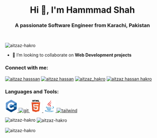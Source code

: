 <h1 align="center">Hi 👋, I'm Hammmad Shah</h1>
<h3 align="center">A passionate Software Engineer from Karachi, Pakistan</h3>
 
<img>
<p align="left"> <img src="https://komarev.com/ghpvc/?username=aitzaz-hakro&label=Profile%20views&color=0e75b6&style=flat" alt="aitzaz-hakro" /> </p>


- 👯 I’m looking to collaborate on **Web Development projects**

<h3 align="left">Connect with me:</h3>
<p align="left">
<a href="[https://linkedin.com/in/aitzaz hasssan](https://www.youtube.com/redirect?event=channel_description&redir_token=QUFFLUhqbVlLOHdCYUJpdEdmTzNLVndidnpGbWZpeXJpQXxBQ3Jtc0ttSklPUWM0WjdsWk1nTWpBdkVkcmlCSzZva2RMV21NckRfWi0wZ21KQ0docDRIQ2l5Tm9WYVg3SVFqS1NHcHhNVG5EMDJWZTRxN2QxZzg1RjFJYXNGcDRWZDRkMXlRQU9qcmpvaG1RUU9GV0swQlQwaw&q=https%3A%2F%2Fwww.linkedin.com%2Fin%2Faitzaz-hassan-7ab213289%3Futm_source%3Dshare%26utm_campaign%3Dshare_via%26utm_content%3Dprofile%26utm_medium%3Dios_app)" target="blank"><img align="center" src="https://raw.githubusercontent.com/rahuldkjain/github-profile-readme-generator/master/src/images/icons/Social/linked-in-alt.svg" alt="aitzaz hasssan" height="30" width="40" /></a>
<a href="facebook.com/profile.php?id=61558071621584&mibextid=ZbWKwL" target="blank"><img align="center" src="https://raw.githubusercontent.com/rahuldkjain/github-profile-readme-generator/master/src/images/icons/Social/facebook.svg" alt="aitzaz hassan" height="30" width="40" /></a>
<a href="https://instagram.com/aitzaz_hakro" target="blank"><img align="center" src="https://raw.githubusercontent.com/rahuldkjain/github-profile-readme-generator/master/src/images/icons/Social/instagram.svg" alt="aitzaz_hakro" height="30" width="40" /></a>
<a href="https://www.youtube.com/@aitzazhakro" target="blank"><img align="center" src="https://raw.githubusercontent.com/rahuldkjain/github-profile-readme-generator/master/src/images/icons/Social/youtube.svg" alt="aitzaz hassan hakro" height="30" width="40" /></a>
</p>

<h3 align="left">Languages and Tools:</h3>
<p align="left"> <a href="https://www.w3schools.com/cpp/" target="_blank" rel="noreferrer"> <img src="https://raw.githubusercontent.com/devicons/devicon/master/icons/cplusplus/cplusplus-original.svg" alt="cplusplus" width="40" height="40"/> </a> <a href="https://git-scm.com/" target="_blank" rel="noreferrer"> <img src="https://www.vectorlogo.zone/logos/git-scm/git-scm-icon.svg" alt="git" width="40" height="40"/> </a> <a href="https://www.w3.org/html/" target="_blank" rel="noreferrer"> <img src="https://raw.githubusercontent.com/devicons/devicon/master/icons/html5/html5-original-wordmark.svg" alt="html5" width="40" height="40"/> </a> <a href="https://www.java.com" target="_blank" rel="noreferrer"> <img src="https://raw.githubusercontent.com/devicons/devicon/master/icons/java/java-original.svg" alt="java" width="40" height="40"/> </a> <a href="https://tailwindcss.com/" target="_blank" rel="noreferrer"> <img src="https://www.vectorlogo.zone/logos/tailwindcss/tailwindcss-icon.svg" alt="tailwind" width="40" height="40"/> </a> </p>

<p><img align="left" src="https://github-readme-stats.vercel.app/api/top-langs?username=hammadshah18&show_icons=true&locale=en&layout=compact" alt="aitzaz-hakro" /></p>

<p>&nbsp;<img align="center" src="https://github-readme-stats.vercel.app/api?username=hammadshah18&show_icons=true&locale=en" alt="aitzaz-hakro" /></p>

<p><img align="center" src="https://github-readme-streak-stats.herokuapp.com/?user=hammadshah18&" alt="aitzaz-hakro" /></p>

